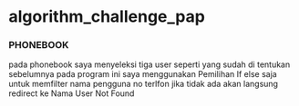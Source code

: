 # algorithm_challenge_pap

### PHONEBOOK

pada phonebook saya menyeleksi tiga user seperti yang sudah di tentukan sebelumnya
pada program ini saya menggunakan Pemilihan If else saja untuk memfilter nama pengguna 
no terlfon jika tidak ada akan langsung redirect ke Nama User Not Found
